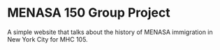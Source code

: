 # MENASA 150 Group Project
A simple website that talks about the history of MENASA immigration in New York City for MHC 105. 
